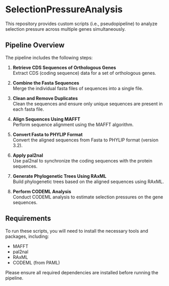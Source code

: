 # SelectionPressureAnalysis

This repository provides custom scripts (i.e., pseudopipeline) to analyze selection pressure across multiple genes simultaneously.

## Pipeline Overview

The pipeline includes the following steps:

1. **Retrieve CDS Sequences of Orthologous Genes**  
   Extract CDS (coding sequence) data for a set of orthologous genes.

2. **Combine the Fasta Sequences**  
   Merge the individual fasta files of sequences into a single file.

3. **Clean and Remove Duplicates**  
   Clean the sequences and ensure only unique sequences are present in each fasta file.

4. **Align Sequences Using MAFFT**  
   Perform sequence alignment using the MAFFT algorithm.

5. **Convert Fasta to PHYLIP Format**  
   Convert the aligned sequences from Fasta to PHYLIP format (version 3.2).

6. **Apply pal2nal**  
   Use pal2nal to synchronize the coding sequences with the protein sequences.

7. **Generate Phylogenetic Trees Using RAxML**  
   Build phylogenetic trees based on the aligned sequences using RAxML.

8. **Perform CODEML Analysis**  
   Conduct CODEML analysis to estimate selection pressures on the gene sequences.

## Requirements

To run these scripts, you will need to install the necessary tools and packages, including:

- MAFFT
- pal2nal
- RAxML
- CODEML (from PAML)

Please ensure all required dependencies are installed before running the pipeline.
